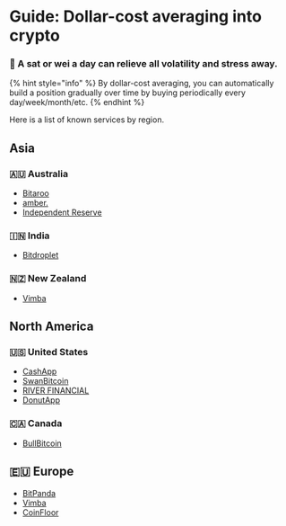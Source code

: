 # Guide: Dollar-cost averaging into crypto

### 💸 A sat or wei a day can relieve all volatility and stress away.

{% hint style="info" %}
By dollar-cost averaging, you can automatically build a position gradually over time by buying periodically every day/week/month/etc.
{% endhint %}

Here is a list of known services by region.

## Asia

### 🇦🇺 Australia

* [Bitaroo](https://www.bitaroo.com.au/)
* [amber.](https://www.getamber.io/)
* [Independent Reserve](https://www.independentreserve.com/)

### 🇮🇳 India

* [Bitdroplet](https://bitdroplet.com/)

### 🇳🇿 New Zealand

* [Vimba](https://vimba.co/)

## North America

### 🇺🇸 United States

* [CashApp](https://cash.app/)
* [SwanBitcoin](http://swanbitcoin.com/)
* [RIVER FINANCIAL](https://river.com/)
* [DonutApp](https://www.donut.app/)

### 🇨🇦 Canada

* [BullBitcoin](https://bullbitcoin.com/)

## 🇪🇺 Europe

* [BitPanda](https://www.bitpanda.com/)
* [Vimba](https://vimba.co/)
* [CoinFloor](https://coinfloor.co.uk/hodl/)

